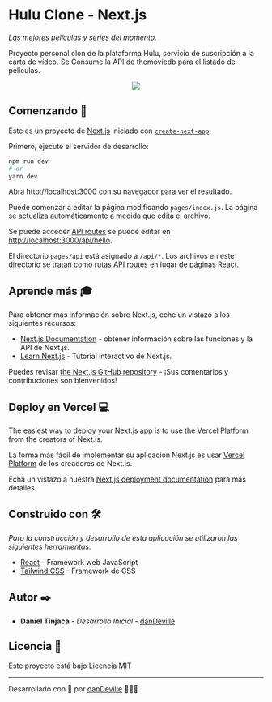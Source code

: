 # Hulu Clone - Next.js

_Las mejores películas y series del momento._

Proyecto personal clon de la plataforma Hulu, servicio de suscripción a la carta de vídeo. Se Consume la API de themoviedb para el listado de películas.

<p align="center">
  <img src="https://res.cloudinary.com/dz8on44po/image/upload/v1661297039/Personal/Portfolio/h4jgkxc4mj76rn9g6lqv.png">
</p>

## Comenzando 🚀

Este es un proyecto de [Next.js](https://nextjs.org/) iniciado con [`create-next-app`](https://github.com/vercel/next.js/tree/canary/packages/create-next-app).

Primero, ejecute el servidor de desarrollo:

```bash
npm run dev
# or
yarn dev
```

Abra http://localhost:3000 con su navegador para ver el resultado.

Puede comenzar a editar la página modificando `pages/index.js`. La página se actualiza automáticamente a medida que edita el archivo.


Se puede acceder [API routes](https://nextjs.org/docs/api-routes/introduction) se puede editar en [http://localhost:3000/api/hello](http://localhost:3000/api/hello).

El directorio `pages/api` está asignado a `/api/*`. Los archivos en este directorio se tratan como rutas [API routes](https://nextjs.org/docs/api-routes/introduction) en lugar de páginas React.

## Aprende más 🎓

Para obtener más información sobre Next.js, eche un vistazo a los siguientes recursos:

- [Next.js Documentation](https://nextjs.org/docs) - obtener información sobre las funciones y la API de Next.js.
- [Learn Next.js](https://nextjs.org/learn) - Tutorial interactivo de Next.js.

Puedes revisar [the Next.js GitHub repository](https://github.com/vercel/next.js/) - ¡Sus comentarios y contribuciones son bienvenidos!

## Deploy en Vercel 💻

The easiest way to deploy your Next.js app is to use the [Vercel Platform](https://vercel.com/new?utm_medium=default-template&filter=next.js&utm_source=create-next-app&utm_campaign=create-next-app-readme) from the creators of Next.js.

La forma más fácil de implementar su aplicación Next.js es usar [Vercel Platform](https://vercel.com/new?utm_medium=default-template&filter=next.js&utm_source=create-next-app&utm_campaign=create-next-app-readme) de los creadores de Next.js.

Echa un vistazo a nuestra [Next.js deployment documentation](https://nextjs.org/docs/deployment) para más detalles.

## Construido con 🛠️

_Para la construcción y desarrollo de esta aplicación se utilizaron las siguientes herramientas._
* [React](https://es.reactjs.org/) - Framework web JavaScript
* [Tailwind CSS](https://tailwindcss.com/) - Framework de CSS

## Autor ✒️

* **Daniel Tinjaca** - *Desarrollo Inicial* - [danDeville](https://github.com/danDeville)

## Licencia 📄

Este proyecto está bajo Licencia MIT

---
Desarrollado con 🖤 por [danDeville](github.com/danDeville) 🤘😎🤘

